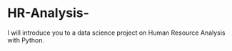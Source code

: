 # HR-Analysis-
I will introduce you to a data science project on Human Resource Analysis with Python.
